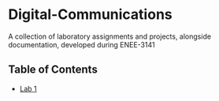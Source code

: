 # Digital-Communications

A collection of laboratory assignments and projects, alongside documentation, developed during ENEE-3141

## Table of Contents
- [Lab 1](leoki6/Digital-Communications/L1_AM_RECEIVER/README.md)
